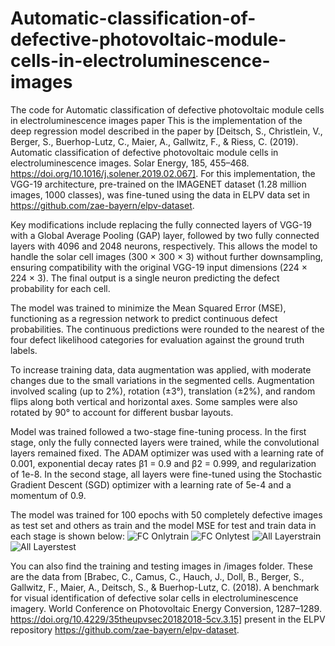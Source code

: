 # Automatic-classification-of-defective-photovoltaic-module-cells-in-electroluminescence-images
The code for Automatic classification of defective photovoltaic module cells in electroluminescence images paper
This is the implementation of the deep regression model described in the paper by [Deitsch, S., Christlein, V., Berger, S., Buerhop-Lutz, C., Maier, A., Gallwitz, F., & Riess, C. (2019). Automatic classification of defective photovoltaic module cells in electroluminescence images. Solar Energy, 185, 455–468. https://doi.org/10.1016/j.solener.2019.02.067].
For this implementation, the VGG-19 architecture, pre-trained on the IMAGENET dataset (1.28 million images, 1000 classes), was fine-tuned using the data in ELPV data set in https://github.com/zae-bayern/elpv-dataset.

Key modifications include replacing the fully connected layers of VGG-19 with a Global Average Pooling (GAP) layer, followed by two fully connected layers with 4096 and 2048 neurons, respectively. This allows the model to handle the solar cell images (300 × 300 × 3) without further downsampling, ensuring compatibility with the original VGG-19 input dimensions (224 × 224 × 3). The final output is a single neuron predicting the defect probability for each cell.

The model was trained to minimize the Mean Squared Error (MSE), functioning as a regression network to predict continuous defect probabilities. The continuous predictions were rounded to the nearest of the four defect likelihood categories for evaluation against the ground truth labels.

To increase training data, data augmentation was applied, with moderate changes due to the small variations in the segmented cells. Augmentation involved scaling (up to 2%), rotation (±3°), translation (±2%), and random flips along both vertical and horizontal axes. Some samples were also rotated by 90° to account for different busbar layouts.

Model was trained followed a two-stage fine-tuning process. In the first stage, only the fully connected layers were trained, while the convolutional layers remained fixed. The ADAM optimizer was used with a learning rate of 0.001, exponential decay rates β1 = 0.9 and β2 = 0.999, and regularization of 1e-8. In the second stage, all layers were fine-tuned using the Stochastic Gradient Descent (SGD) optimizer with a learning rate of 5e-4 and a momentum of 0.9.

The model was trained for 100 epochs with 50 completely defective images as test set and others as train and the model MSE for test and train data in each stage is shown below:
![FC Onlytrain](https://github.com/user-attachments/assets/5d93423a-998f-456d-aebe-67b3545fd5b1)
![FC Onlytest](https://github.com/user-attachments/assets/b89e303c-cd09-49ea-85e8-da21a45b1676)
![All Layerstrain](https://github.com/user-attachments/assets/47d8983e-0b71-49ef-8b2e-93e9678b32b7)
![All Layerstest](https://github.com/user-attachments/assets/9f458bcb-1a16-4c1b-8729-ecd98f21d4db)



You can also find the training and testing images in /images folder. These are the data from [Brabec, C., Camus, C., Hauch, J., Doll, B., Berger, S., Gallwitz, F., Maier, A., Deitsch, S., & Buerhop-Lutz, C. (2018). A benchmark for visual identification of defective solar cells in electroluminescence imagery. World Conference on Photovoltaic Energy Conversion, 1287–1289. https://doi.org/10.4229/35theupvsec20182018-5cv.3.15] present in the ELPV repository https://github.com/zae-bayern/elpv-dataset. 
